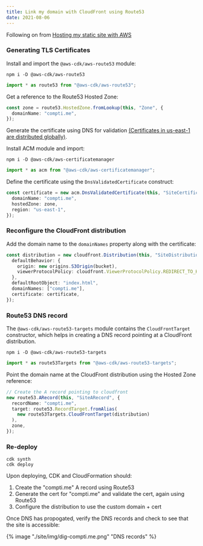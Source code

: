 ```yaml
---
title: Link my domain with CloudFront using Route53
date: 2021-08-06
---
```


Following on from [Hosting my static site with AWS](/posts/hosting-my-static-site-with-aws/)

### Generating TLS Certificates

Install and import the `@aws-cdk/aws-route53` module:

```shell
npm i -D @aws-cdk/aws-route53
```

```ts
import * as route53 from "@aws-cdk/aws-route53";
```

Get a reference to the Route53 Hosted Zone:

```ts
const zone = route53.HostedZone.fromLookup(this, "Zone", {
  domainName: "compti.me",
});
```

Generate the certificate using DNS for validation [(Certificates in us-east-1 are
distributed globally)](https://docs.aws.amazon.com/acm/latest/userguide/acm-regions.html).

Install ACM module and import:

```shell
npm i -D @aws-cdk/aws-certificatemanager
```

```ts
import * as acm from "@aws-cdk/aws-certificatemanager";
```

Define the certificate using the `DnsValidatedCertificate` construct:

```ts
const certificate = new acm.DnsValidatedCertificate(this, "SiteCertificate", {
  domainName: "compti.me",
  hostedZone: zone,
  region: "us-east-1",
});
```

### Reconfigure the CloudFront distribution

Add the domain name to the `domainNames` property along with the certificate:

```ts
const distribution = new cloudfront.Distribution(this, "SiteDistribution", {
  defaultBehavior: {
    origin: new origins.S3Origin(bucket),
    viewerProtocolPolicy: cloudfront.ViewerProtocolPolicy.REDIRECT_TO_HTTPS,
  },
  defaultRootObject: "index.html",
  domainNames: ["compti.me"],
  certificate: certificate,
});
```

### Route53 DNS record

The `@aws-cdk/aws-route53-targets` module contains the `CloudFrontTarget` constructor,
which helps in creating a DNS record pointing at a CloudFront distribution.

```shell
npm i -D @aws-cdk/aws-route53-targets
```

```ts
import * as route53Targets from "@aws-cdk/aws-route53-targets";
```

Point the domain name at the CloudFront distribution using the Hosted Zone reference:

```ts
// Create the A record pointing to cloudfront
new route53.ARecord(this, "SiteARecord", {
  recordName: "compti.me",
  target: route53.RecordTarget.fromAlias(
    new route53Targets.CloudFrontTarget(distribution)
  ),
  zone,
});
```

### Re-deploy

```shell
cdk synth
cdk deploy
```

Upon deploying, CDK and CloudFormation should:

1. Create the "compti.me" A record using Route53
2. Generate the cert for "compti.me" and validate the cert, again using Route53
3. Configure the distribution to use the custom domain + cert

Once DNS has propogated, verify the DNS records and check to see that the site
is accessible:

{% image "./site/img/dig-compti.me.png" "DNS records" %}
